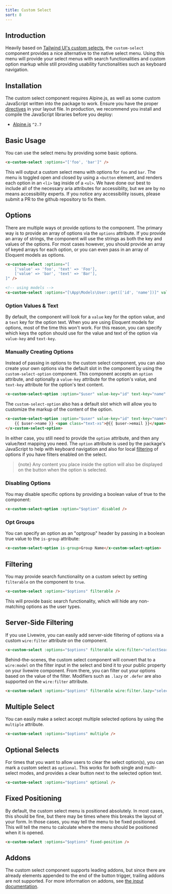 ```yaml
---
title: Custom Select
sort: 8
---
```


## Introduction

Heavily based on [Tailwind UI's custom selects](https://tailwindui.com/components/application-ui/forms/select-menus), the `custom-select` component provides a nice alternative
to the native select menu. Using this menu will provide your select menus with search functionalities and
custom option markup while still providing usability functionalities such as keyboard navigation.

## Installation

The custom select component requires Alpine.js, as well as some custom JavaScript written into the package to work.
Ensure you have the proper [directives](/docs/laravel-form-components/{version}/installation#user-content-directives) in your layout file.
In production, we recommend you install and compile the JavaScript libraries before you deploy:

- [Alpine.js](https://github.com/alpinejs/alpine) `^2.7`

## Basic Usage

You can use the select menu by providing some basic options.

```html
<x-custom-select :options="['foo', 'bar']" />
```

This will output a custom select menu with options for `foo` and `bar`. The menu is toggled open and closed by using a `<button` element,
and renders each option in an `<li>` tag inside of a `<ul>`. We have done our best to include all of the necessary aria attributes for
accessiblity, but we are by no means accessibility experts. If you notice any accessibility issues, please submit a PR to the github
repository to fix them.

## Options

There are multiple ways ot provide options to the component. The primary way is to provide an array of options via the `options` attribute.
If you provide an array of strings, the component will use the strings as both the key and values of the options. For most cases however, you
should provide an array of keyed arrays for each option, or you can even pass in an array of Eloquent models as options.

```html
<x-custom-select :options="[
    ['value' => 'foo', 'text' => 'Foo'],
    ['value' => 'bar', 'text' => 'Bar'],
]" />

<!-- using models -->
<x-custom-select :options="[\App\Models\User::get(['id', 'name'])]" value-key="id" text-key="name" />
```

### Option Values & Text

By default, the component will look for a `value` key for the option value, and a `text` key for the option text. When you are using Eloquent models
for options, most of the time this won't work. For this reason, you can specify which keys the option should use for the value and text
of the option via `value-key` and `text-key`.

### Manually Creating Options

Instead of passing in options to the custom select component, you can also create your own options via the default slot in the component by
using the `custom-select-option` component. This component accepts an `option` attribute, and optionally a `value-key` attribute for the
option's value, and `text-key` attribute for the option's text content.

```html
<x-custom-select-option :option="$user" value-key="id" text-key="name" />
``` 

The `custom-select-option` also has a default slot which will allow you to customize the markup of the content of the option.

```html
<x-custom-select-option :option="$user" value-key="id" text-key="name">
    {{ $user->name }} <span class="text-xs">@{{ $user->email }}</span>
</x-custom-select-option>
```

In either case, you still need to provide the `option` attribute, and then any value/text mapping you need. The `option` attribute
is used by the package's JavaScript to help with keyboard navigation and also for local [filtering](#user-content-server-side-filtering) of options if you
have filters enabled on the select.

> {note} Any content you place inside the option will also be displayed on the button when the option is selected.

### Disabling Options

You may disable specific options by providing a boolean value of true to the component:

```html
<x-custom-select-option :option="$option" disabled />
```

### Opt Groups

You can specify an option as an "optgroup" header by passing in a boolean true value to the `is-group` attribute:

```html
<x-custom-select-option is-group>Group Name</x-custom-select-option>
```

## Filtering

You may provide search functionality on a custom select by setting `filterable` on the component to `true`.

```html
<x-custom-select :options="$options" filterable />
```

This will provide basic search functionality, which will hide any non-matching options as the user types.

## Server-Side Filtering

If you use Livewire, you can easily add server-side filtering of options via a custom `wire:filter` attribute on the component.

```html
<x-custom-select :options="$options" filterable wire:filter="selectSearch" />
```

Behind-the-scenes, the custom select component will convert that to a `wire:model` on the filter input in the select and bind it to
your public property on your livewire component. From there, you can filter out your options based on the value of the filter. Modifiers
such as `.lazy` or `.defer` are also supported on the `wire:filter` attribute.

```html
<x-custom-select :options="$options" filterable wire:filter.lazy="selectSearch" />
```

## Multiple Select

You can easily make a select accept multiple selected options by using the `multiple` attribute.

```html
<x-custom-select :options="$options" multiple />
```

## Optional Selects

For times that you want to allow users to clear the select option(s), you can mark a custom select as `optional`. This
works for both single and multi-select modes, and provides a clear button next to the selected option text.

```html
<x-custom-select :options="$options" optional />
```

## Fixed Positioning

By default, the custom select menu is positioned absolutely. In most cases, this should be fine, but there
may be times where this breaks the layout of your form. In those cases, you may tell the menu to be
fixed positioned. This will tell the menu to calculate where the menu should be positioned when
it is opened.

```html
<x-custom-select :options="$options" fixed-position />
```

## Addons

The custom select component supports leading addons, but since there are already elements appended to the end
of the button trigger, trailing addons are not supported. For more information on addons, see [the input documentation](/docs/laravel-form-components/{version}/components/input#user-content-addons).
